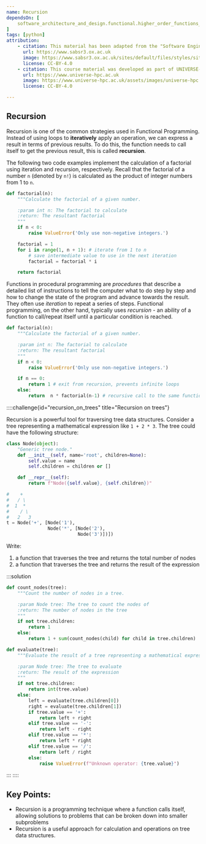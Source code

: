 ```yaml
---
name: Recursion
dependsOn: [
    software_architecture_and_design.functional.higher_order_functions_python,
]
tags: [python]
attribution: 
    - citation: This material has been adapted from the "Software Engineering" module of the SABS R³ Center for Doctoral Training.
      url: https://www.sabsr3.ox.ac.uk
      image: https://www.sabsr3.ox.ac.uk/sites/default/files/styles/site_logo/public/styles/site_logo/public/sabsr3/site-logo/sabs_r3_cdt_logo_v3_111x109.png
      license: CC-BY-4.0
    - citation: This course material was developed as part of UNIVERSE-HPC, which is funded through the SPF ExCALIBUR programme under grant number EP/W035731/1 
      url: https://www.universe-hpc.ac.uk
      image: https://www.universe-hpc.ac.uk/assets/images/universe-hpc.png
      license: CC-BY-4.0

---
```


## Recursion

Recursion is one of the common strategies used in Functional Programming.
Instead of using loops to **iteratively** apply an operation, we can express a
result in terms of previous results.  To do this, the function needs to call
itself to get the previous result, this is called **recursion**.

The following two code examples implement the calculation of a factorial using
iteration and recursion, respectively. Recall that the factorial of a number `n`
(denoted by `n!`) is calculated as the product of integer numbers from 1 to `n`.

~~~python
def factorial(n):
    """Calculate the factorial of a given number.

    :param int n: The factorial to calculate
    :return: The resultant factorial
    """
    if n < 0:
        raise ValueError('Only use non-negative integers.')

    factorial = 1
    for i in range(1, n + 1): # iterate from 1 to n
        # save intermediate value to use in the next iteration
        factorial = factorial * i

    return factorial
~~~

Functions in procedural programming are *procedures* that describe a detailed
list of instructions to tell the computer what to do step by step and how to
change the state of the program and advance towards the result. They often use
*iteration* to repeat a series of steps. Functional programming, on the other
hand, typically uses *recursion* - an ability of a function to call/repeat
itself until a particular condition is reached.

~~~python
def factorial(n):
    """Calculate the factorial of a given number.

    :param int n: The factorial to calculate
    :return: The resultant factorial
    """
    if n < 0:
        raise ValueError('Only use non-negative integers.')

    if n == 0:
        return 1 # exit from recursion, prevents infinite loops
    else:
        return  n * factorial(n-1) # recursive call to the same function
~~~

::::challenge{id="recursion_on_trees" title="Recursion on trees"}

Recursion is a powerful tool for traversing tree data structures. Consider a
tree representing a mathematical expression like `1 + 2 * 3`. The tree could
have the following structure:

```python
class Node(object):
    "Generic tree node."
    def __init__(self, name='root', children=None):
        self.value = name
        self.children = children or []

    def __repr__(self):
        return f"Node({self.value}, {self.children})"

#    +
#   / \
#  1  *
#    / \
#   2   3
t = Node('+', [Node('1'),
               Node('*', [Node('2'),
                          Node('3')])])
```

Write:
1. a function that traverses the tree and returns the total number of nodes
2. a function that traverses the tree and returns the result of the
   expression


:::solution

```python
def count_nodes(tree):
    """Count the number of nodes in a tree.

    :param Node tree: The tree to count the nodes of
    :return: The number of nodes in the tree
    """
    if not tree.children:
        return 1
    else:
        return 1 + sum(count_nodes(child) for child in tree.children)

def evaluate(tree):
    """Evaluate the result of a tree representing a mathematical expression.

    :param Node tree: The tree to evaluate
    :return: The result of the expression
    """
    if not tree.children:
        return int(tree.value)
    else:
        left = evaluate(tree.children[0])
        right = evaluate(tree.children[1])
        if tree.value == '+':
            return left + right
        elif tree.value == '-':
            return left - right
        elif tree.value == '*':
            return left * right
        elif tree.value == '/':
            return left / right
        else:
            raise ValueError(f"Unknown operator: {tree.value}")
```
:::
::::

## Key Points:

- Recursion is a programming technique where a function calls itself, allowing solutions to problems that can be broken down into smaller subproblems
- Recursion is a useful approach for calculation and operations on tree data structures.
